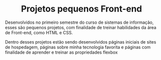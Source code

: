 <h1 align="center">Projetos pequenos Front-end</h1>
<p>
  Desenvolvidos no primeiro semestre do curso de sistemas de informação, esses são pequenos projetos, com finalidade de treinar habilidades da área de Front-end, como HTML e CSS. 
</p>
<p>
  Dentro desses projetos estão sendo desenvolvidos páginas iniciais de sites de hospedagem, páginas sobre minha tecnologia favorita e páginas com finalidade de aprender e treinar as propriedades flexbox
</p>

